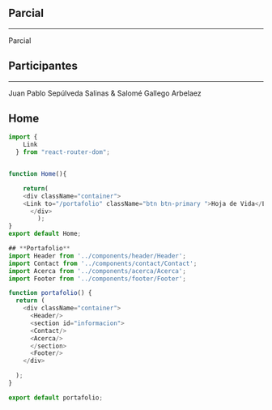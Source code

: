 

## **Parcial**
---
Parcial

## **Participantes**
---
Juan Pablo Sepúlveda Salinas & Salomé Gallego Arbelaez





## **Home**
```JavaScript
import {
    Link
  } from "react-router-dom";


function Home(){

	return(
	<div className="container">
    <Link to="/portafolio" className="btn btn-primary ">Hoja de Vida</Link>       
      </div>
		);
}
export default Home;

## **Portafolio**
import Header from '../components/header/Header';
import Contact from '../components/contact/Contact';
import Acerca from '../components/acerca/Acerca';
import Footer from '../components/footer/Footer';

function portafolio() {
  return (
    <div className="container">
      <Header/>
      <section id="informacion">
      <Contact/>
      <Acerca/>
      </section>
      <Footer/>
    </div>

  );
}

export default portafolio;
